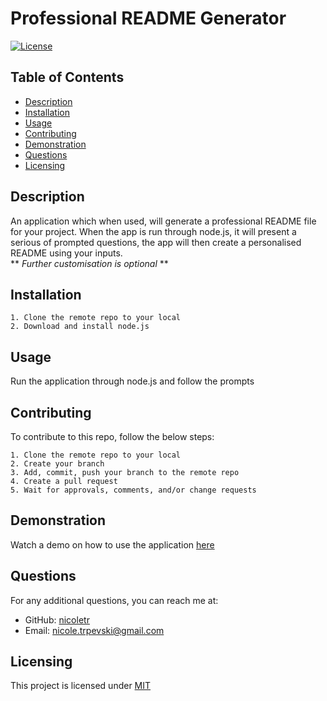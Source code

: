 # Professional README Generator 
[![License](https://img.shields.io/badge/license-MIT-blue.svg)](https://opensource.org/licenses/MIT)
## Table of Contents
* [Description](#description)
* [Installation](#installation)
* [Usage](#usage)
* [Contributing](#contributing)
* [Demonstration](#demonstration)
* [Questions](#questions)
* [Licensing](#licensing)

## Description 
An application which when used, will generate a professional README file for your project. When the app is run through node.js, it will present a serious of prompted questions, the app will then create a personalised README using your inputs. <br>
** *Further customisation is optional* ** <br>

## Installation
```
1. Clone the remote repo to your local
2. Download and install node.js
```

## Usage
Run the application through node.js and follow the prompts <br>

## Contributing
To contribute to this repo, follow the below steps:
```
1. Clone the remote repo to your local
2. Create your branch
3. Add, commit, push your branch to the remote repo
4. Create a pull request
5. Wait for approvals, comments, and/or change requests
```
## Demonstration
Watch a demo on how to use the application [here]()

## Questions
For any additional questions, you can reach me at:<br>
* GitHub: [nicoletr](https://github.com/nicoletr) <br>
* Email: [nicole.trpevski@gmail.com](mailto:nicole.trpevski@gmail.com)<br>

## Licensing 
This project is licensed under [MIT](https://opensource.org/licenses/MIT)
